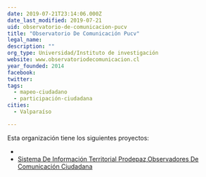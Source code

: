 ```yaml
---
date: 2019-07-21T23:14:06.000Z
date_last_modified: 2019-07-21
uid: observatorio-de-comunicacion-pucv
title: "Observatorio De Comunicación Pucv"
legal_name: 
description: ""
org_type: Universidad/Instituto de investigación
website: www.observatoriodecomunicacion.cl
year_founded: 2014
facebook: 
twitter: 
tags:
  - mapeo-ciudadano
  - participación-ciudadana
cities: 
  - Valparaíso

---
```


Esta organización tiene los siguientes proyectos:

- [](/proyectos/observadores-de-comunicacion-ciudadana)
- [Sistema De Información Territorial Prodepaz,Observadores De Comunicación Ciudadana](/proyectos/sistema-de-informacion-territorial-prodepaz,observadores-de-comunicacion-ciudadana)
